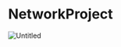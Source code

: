 # NetworkProject
![Untitled](https://user-images.githubusercontent.com/48923561/95021117-b9311600-0634-11eb-9de9-1ba74b06b15d.png)
